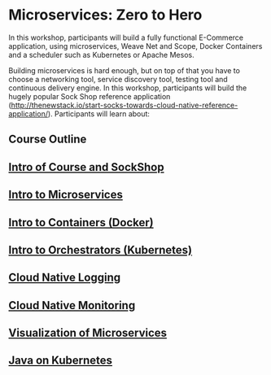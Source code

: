 # Microservices: Zero to Hero

In this workshop, participants will build a fully functional E-Commerce application, using microservices, Weave Net and Scope, Docker Containers and a scheduler such as Kubernetes or Apache Mesos.

Building microservices is hard enough, but on top of that you have to choose a networking tool, service discovery tool, testing tool and continuous delivery engine. In this workshop, participants will build the hugely popular Sock Shop reference application (http://thenewstack.io/start-socks-towards-cloud-native-reference-application/). Participants will learn about:

## Course Outline

## [Intro of Course and SockShop](intro-sockshop/README.md)

## [Intro to Microservices](microservices/slides.md)

## [Intro to Containers (Docker)](containers/slides/slides.md)

## [Intro to Orchestrators (Kubernetes)](orchestrators/slides.md)

## [Cloud Native Logging](cloud-native-logging-essentials/slides/slides.md)

## [Cloud Native Monitoring](cloud-native-monitoring-essentials/slides/slides.md)

## [Visualization of Microservices](visualization-of-microservices-architectures/exercises.md)

## [Java on Kubernetes](java-petclinic-kubernetes/README.md)

